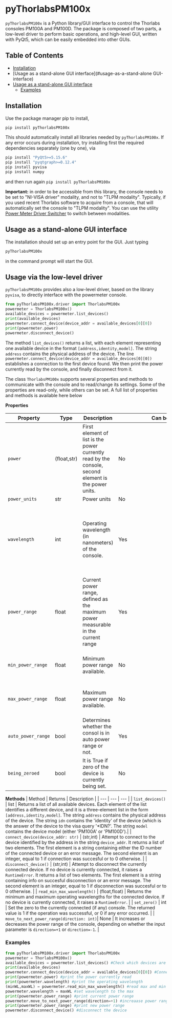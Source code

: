 # pyThorlabsPM100x

```pyThorlabsPM100x``` is a Python library/GUI interface to control the Thorlabs consoles PM100A and PM100D. The package is composed of two parts, a
low-level driver to perform basic operations, and high-level GUI, written with PyQt5, which can be easily embedded into other GUIs.

## Table of Contents
 - [Installation](#installation)
 - [Usage as a stand-alone GUI interface](#usage-as-a-stand-alone GUI-interface)
 - [Usage as a stand-alone GUI interface](#usage-via-the-low-level-driver)
	* [Examples](#examples)

## Installation

Use the package manager pip to install,

```bash
pip install pyThorlabsPM100x
```

This should automatically install all libraries needed by ```pyThorlabsPM100x```. If any error occurs during installation, try installing first
the required dependencies separately (one by one), via
```bash
pip install "PyQt5>=5.15.6"
pip install "pyqtgraph>=0.12.4"
pip install pyvisa
pip install numpy
```
and then run again ```pip install pyThorlabsPM100x```

**Important:** in order to be accessible from this library, the console needs to be set to "NI-VISA driver" modality, and not to
"TLPM modality". Typically, if you used recent Thorlabs software to acquire from a console, that will automatically set the console to "TLPM modality".
You can use the utility [Power Meter Driver Switcher](https://www.thorlabs.com/software_pages/ViewSoftwarePage.cfm?Code=OPM) to switch between modalities.

## Usage as a stand-alone GUI interface
The installation should set up an entry point for the GUI. Just typing
```bash
pyThorlabsPM100x
```
in the command prompt will start the GUI.

## Usage via the low-level driver

`pyThorlabsPM100x` provides also a low-level driver, based on the library `pyvisa`, to directly interface with the powermeter console.

```python
from pyThorlabsPM100x.driver import ThorlabsPM100x
powermeter = ThorlabsPM100x()
available_devices = powermeter.list_devices()
print(available_devices)
powermeter.connect_device(device_addr = available_devices[0][0])
print(powermeter.power)
powermeter.disconnect_device()
```
The method `list_devices()` returns a list, with each element representing one available device in the format `[address,identity,model]`. The string `address` contains 
the physical address of the device. The line `powermeter.connect_device(device_addr = available_devices[0][0])` establishes a connection to the first device found.
We then print the power currently read by the console, and finally disconnect from it.

The class `ThorlabsPM100x` supports several properties and methods to communicate with the console and to read/change its settings. Some of the properties are read-only, while others can be set. A full list of properties and methods is available here below

**Properties**

| Property | Type | Description | <div style="width:300px"> Can be set?</div> | Notes |
| --- | --- | --- | --- | --- |
| `power` | (float,str) | First element of list is the power currently read by the console, second element is the power units. | No |
| `power_units` | str | Power units | No |
| `wavelength` | int | Operating wavelength (in nanometers) of the console. | Yes | Each powermerter head has a different range of acceptable wavelengths. The driver will **not** return an error when trying to set a wavelength outside of this range. |
| `power_range` | float | Current power range, defined as the maximum power measurable in the current range | Yes | When setting this property to a particular value X, the console will change the power range to the smallest power range which allows to measure the desired power X. |
| `min_power_range` | float | Minimum power range available. | No | For the same console/head, this value might vary for different wavelengths. |
| `max_power_range` | float | Maximum power range available. | No | For the same console/head, this value might vary for different wavelengths. |
| `auto_power_range`| bool | Determines whether the consol is in auto power range or not. | Yes | |
| `being_zeroed`| bool | It is True if zero of the device is currently being set. | No | The property `power` will return (None,'') if read while `being_zeroed==True` |

**Methods**
| Method | Returns | Description  |
| --- | --- | --- | 
| `list_devices()` | list |  Returns a list of all available devices. Each element of the list identifies a different device, and it is a three-element list in the form `[address,identity,model]`. The string `address` contains the physical address of the device. The string `idn` contains the 'identity' of the device (which is the answer of the device to the visa query '*IDN?'. The string `model` contains the device model (either 'PM100A' or 'PM100D').| 
| `connect_device(device_addr: str)` | (str,int) |  Attempt to connect to the device identified by the address in the string  `device_addr`. It returns a list of two elements. The first element is a string containing either the ID number of the connected device or an error message. The second element is an integer, equal to 1 if connection was succesful or to 0 otherwise. | 
| `disconnect_device()` | (str,int)  | Attempt to disconnect the currently connected device. If no device is currently connected, it raises a `RuntimeError`. It returns a list of two elements. The first element is a string containing info on succesful disconnection or an error message. The second element is an integer, equal to 1 if disconnection was succesful or to 0 otherwise.  |
| `read_min_max_wavelength()` | (float,float) |  Returns the minimum and maximum operating wavelengths for the connected device. If no device is currently connected, it raises a `RuntimeError`. | 
| `set_zero()` | int | Set the zero to the currently connected (if any) console. The returned value is 1 if the operation was successful, or 0 if any error occurred. | 
| `move_to_next_power_range(direction: int)`| None | It increases or decreases the power range of the console, depending on whether the input parameter is `direction=+1` or `direction=-1`. | 


### Examples
```python
from pyThorlabsPM100x.driver import ThorlabsPM100x
powermeter = ThorlabsPM100x()
available_devices = powermeter.list_devices() #Check which devices are available
print(available_devices)
powermeter.connect_device(device_addr = available_devices[0][0]) #Connect to the first available device
print(powermeter.power) #print the power currently read
print(powermeter.wavelength) #print the operating wavelength
(minWL,maxWL) = powermeter.read_min_max_wavelength() #read max and min available wavelengths
powermeter.wavelength = maxWL #set wavelength to the max
print(powermeter.power_range) #print current power range
powermeter.move_to_next_power_range(direction=+1) #increaase power range
print(powermeter.power_range) #print new power range
powermeter.disconnect_device() #disconnect the device
```
